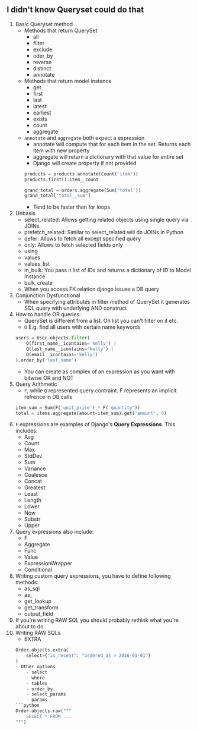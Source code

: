 ## I didn't know Queryset could do that

1. Basic Queryset method
	- Methods that return QuerySet
		- all
		- filter
		- exclude
		- oder_by
		- reverse
		- distinct
		- annotate
	- Methods that return model instance
		- get
		- first
		- last
		- latest
		- earliest
		- exists
		- count
		- aggregate
	- `annotate` and `aggregate` both expect a expression
		- annotate will compute that for each item in the set. Returns each item with new property
		- aggregate will return a dictionary with that value for entire set
		- Django will create property if not provided
		```python
		products = products.annotate(Count('item'))
		products.first().item__count

		grand_total = orders.aggregate(Sum('total'))
		grand_total['total__sum']
		```
		- Tend to be faster than for loops
2. Unbasis
	- select_related: Allows getting related objects using single query via JOINs. 
	- prefetch_related: Similar to select_related will do JOINs in Python
	- defer: Allows to fetch all except specified query
	- only: Allows to fetch selected fields only
	- using
	- values
	- values_list
	- in_bulk: You pass it list of IDs and returns a dictionary of ID to Model Instance
	- bulk_create
	- When you access FK relation django issues a DB query
3. Conjunction Dysfunctional
	- When specifying attributes in filter method of QuerySet it generates SQL query with underlying AND construct
4. How to handle OR queries:
	- QuerySet is different from a list. On list you can't filter on it etc. 
	- `Q` E.g. find all users with certain name keywords
	```python
	users = User.objects.filter(
		Q(first_name__icontains='kelly') |
		Q(last_name__icontains='kelly') |
		Q(email__icontains='kelly')
	).order_by('last_name')
	```
	- You can create as complex of an expression as you want with bitwise OR and NOT
5. Query Arithmetic
	- `F`, while `Q` represented query contraint. F represents an implicit refrence in DB calls
	```python
	item_sum = Sum(F('unit_price') * F('quantity'))
	total = items.aggregate(amount=item_sum).get('amount', 0)
	```
6. `F` expressions are examples of Django's **Query Expressions**. This includes:
	- Avg
	- Count
	- Max
	- StdDev
	- Sum
	- Variance
	- Coalesce
	- Concat
	- Greatest
	- Least
	- Length
	- Lower
	- Now
	- Substr
	- Upper
7. Query expressions also include:
	- F
	- Aggregate
	- Func
	- Value
	- ExpressionWrapper
	- Conditional
8. Writing custom query expressions, you have to define following methods:
	- as_sql
	- as_<vendorname>
	- get_lookup
	- get_transform
	- output_field
9. If you're writing RAW SQL you should probably rethink what you're about to do
10. Writing RAW SQLs
	- EXTRA
	```python
	Order.objects.extra(
		select={"is_recent": "ordered_at > 2016-01-01"}
	)
	- Other options
		- select
		- where
		- tables
		- order_by
		- select_params
		- params
	```python
	Order.objects.raw("""
		SELECT * FROM ...
	""")
	```
	```


